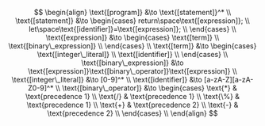 $$
\begin{align}
    \text{[program]} &\to \text{[statement]}^* \\
    \text{[statement]} &\to
    \begin{cases}
        return\space\text{[expression]}; \\
        let\space\text{[identifier]}=\text{[expression]}; \\
    \end{cases} \\
    \text{[expression]} &\to
    \begin{cases}
        \text{[term]} \\
        \text{[binary\_expression]} \\
    \end{cases} \\
    \text{[term]} &\to
    \begin{cases}
        \text{[integer\_literal]} \\
        \text{[identifier]} \\
    \end{cases} \\
    \text{[binary\_expression]} &\to \text{[expression]}\text{[binary\_operator]}\text{[expression]} \\
    \text{[integer\_literal]} &\to [0-9]^* \\
    \text{[identifier]} &\to [a-zA-Z][a-zA-Z0-9]^* \\
    \text{[binary\_operator]} &\to
    \begin{cases}
        \text{*} & \text{precedence 1} \\
        \text{/} & \text{precedence 1} \\
        \text{\%} & \text{precedence 1} \\
        \text{+} & \text{precedence 2} \\
        \text{-} & \text{precedence 2} \\
    \end{cases} \\
\end{align}
$$
